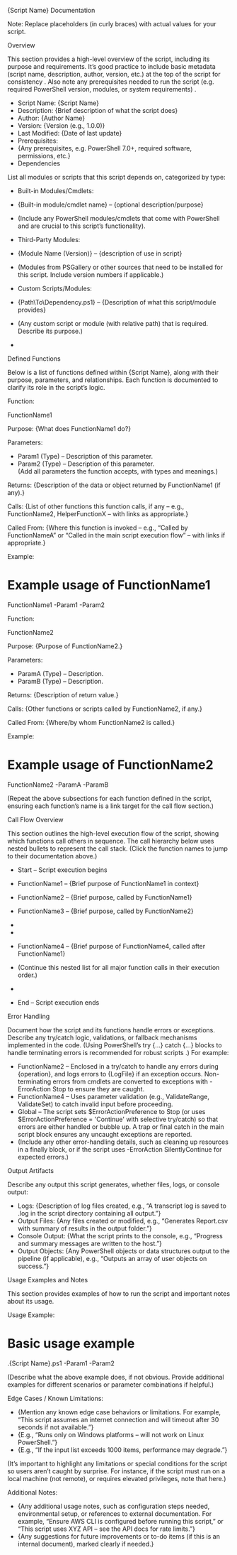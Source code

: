 {Script Name} Documentation

Note: Replace placeholders (in curly braces) with actual values for your script.

Overview

This section provides a high-level overview of the script, including its purpose and requirements. It’s good practice to include basic metadata (script name, description, author, version, etc.) at the top of the script for consistency . Also note any prerequisites needed to run the script (e.g. required PowerShell version, modules, or system requirements) .

-   Script Name: {Script Name}
-   Description: {Brief description of what the script does}
-   Author: {Author Name}
-   Version: {Version (e.g., 1.0.0)}
-   Last Modified: {Date of last update}
-   Prerequisites:  
-   {Any prerequisites, e.g. PowerShell 7.0+, required software, permissions, etc.}
-   Dependencies    

List all modules or scripts that this script depends on, categorized by type:

-   Built-in Modules/Cmdlets:  
-   {Built-in module/cmdlet name} – {optional description/purpose}
-   (Include any PowerShell modules/cmdlets that come with PowerShell and are crucial to this script’s functionality).
-   Third-Party Modules:  
-   {Module Name (Version)} – {description of use in script}
-   (Modules from PSGallery or other sources that need to be installed for this script. Include version numbers if applicable.)
    
-   Custom Scripts/Modules:  
-   {Path\To\Dependency.ps1} – {Description of what this script/module provides}
-   (Any custom script or module (with relative path) that is required. Describe its purpose.)

-     
    

  

  

  

Defined Functions

  

  

Below is a list of functions defined within {Script Name}, along with their purpose, parameters, and relationships. Each function is documented to clarify its role in the script’s logic.

  

  

Function: 

FunctionName1

  

  

Purpose: {What does FunctionName1 do?}

Parameters:

  

-   Param1 (Type) – Description of this parameter.
-   Param2 (Type) – Description of this parameter.  
    (Add all parameters the function accepts, with types and meanings.)

  

  

Returns: {Description of the data or object returned by FunctionName1 (if any).}

Calls: {List of other functions this function calls, if any – e.g., FunctionName2, HelperFunctionX – with links as appropriate.}

Called From: {Where this function is invoked – e.g., “Called by FunctionNameA” or “Called in the main script execution flow” – with links if appropriate.}

  

Example:

# Example usage of FunctionName1

FunctionName1 -Param1 <value1> -Param2 <value2>

  

Function: 

FunctionName2

  

  

Purpose: {Purpose of FunctionName2.}

Parameters:

  

-   ParamA (Type) – Description.
-   ParamB (Type) – Description.

  

  

Returns: {Description of return value.}

Calls: {Other functions or scripts called by FunctionName2, if any.}

Called From: {Where/by whom FunctionName2 is called.}

  

Example:

# Example usage of FunctionName2

FunctionName2 -ParamA <valueA> -ParamB <valueB>

(Repeat the above subsections for each function defined in the script, ensuring each function’s name is a link target for the call flow section.)

  

  

Call Flow Overview

  

  

This section outlines the high-level execution flow of the script, showing which functions call others in sequence. The call hierarchy below uses nested bullets to represent the call stack. (Click the function names to jump to their documentation above.)

  

-   Start – Script execution begins  
    

-   FunctionName1 – {Brief purpose of FunctionName1 in context}  
    

-   FunctionName2 – {Brief purpose, called by FunctionName1}  
    

-   FunctionName3 – {Brief purpose, called by FunctionName2}

-     
    

-     
    
-   FunctionName4 – {Brief purpose of FunctionName4, called after FunctionName1}
-   (Continue this nested list for all major function calls in their execution order.)

-     
    
-   End – Script execution ends

  

  

  

Error Handling

  

  

Document how the script and its functions handle errors or exceptions. Describe any try/catch logic, validations, or fallback mechanisms implemented in the code. (Using PowerShell’s try {...} catch {...} blocks to handle terminating errors is recommended for robust scripts .) For example:

  

-   FunctionName2 – Enclosed in a try/catch to handle any errors during {operation}, and logs errors to {LogFile} if an exception occurs. Non-terminating errors from cmdlets are converted to exceptions with -ErrorAction Stop to ensure they are caught.
-   FunctionName4 – Uses parameter validation (e.g., ValidateRange, ValidateSet) to catch invalid input before proceeding.
-   Global – The script sets $ErrorActionPreference to Stop (or uses $ErrorActionPreference = 'Continue' with selective try/catch) so that errors are either handled or bubble up. A trap or final catch in the main script block ensures any uncaught exceptions are reported.
-   (Include any other error-handling details, such as cleaning up resources in a finally block, or if the script uses -ErrorAction SilentlyContinue for expected errors.)

  

  

  

Output Artifacts

  

  

Describe any output this script generates, whether files, logs, or console output:

  

-   Logs: {Description of log files created, e.g., “A transcript log is saved to <ScriptName>.log in the script directory containing all output.”}
-   Output Files: {Any files created or modified, e.g., “Generates Report.csv with summary of results in the output folder.”}
-   Console Output: {What the script prints to the console, e.g., “Progress and summary messages are written to the host.”}
-   Output Objects: {Any PowerShell objects or data structures output to the pipeline (if applicable), e.g., “Outputs an array of user objects on success.”}

  

  

  

Usage Examples and Notes

  

  

This section provides examples of how to run the script and important notes about its usage.

  

Usage Example:

# Basic usage example

.\{Script Name}.ps1 -Param1 <value1> -Param2 <value2>  

(Describe what the above example does, if not obvious. Provide additional examples for different scenarios or parameter combinations if helpful.)

  

Edge Cases / Known Limitations:

  

-   {Mention any known edge case behaviors or limitations. For example, “This script assumes an internet connection and will timeout after 30 seconds if not available.”}
-   {E.g., “Runs only on Windows platforms – will not work on Linux PowerShell.”}
-   {E.g., “If the input list exceeds 1000 items, performance may degrade.”}

  

  

(It’s important to highlight any limitations or special conditions for the script so users aren’t caught by surprise. For instance, if the script must run on a local machine (not remote), or requires elevated privileges, note that here.)

  

Additional Notes:

  

-   {Any additional usage notes, such as configuration steps needed, environmental setup, or references to external documentation. For example, “Ensure AWS CLI is configured before running this script,” or “This script uses XYZ API – see the API docs for rate limits.”}
-   {Any suggestions for future improvements or to-do items (if this is an internal document), marked clearly if needed.}
